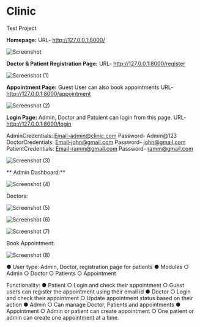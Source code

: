 # Clinic
Test Project

**Homepage:**
URL- http://127.0.0.1:8000/

![Screenshot](https://user-images.githubusercontent.com/32059484/191936484-e7645061-8dce-48a3-9104-ce056c85b1e0.png)


**Doctor & Patient Registration Page:**
URL- http://127.0.0.1:8000/register

![Screenshot (1)](https://user-images.githubusercontent.com/32059484/191937079-9ccd221b-4eb5-473c-8bc2-808b8e1d558e.png)

**Appointment Page:**
   Guest User can also book appointments
URL- http://127.0.0.1:8000/appointment

![Screenshot (2)](https://user-images.githubusercontent.com/32059484/191937242-64cd17d6-e069-4e2a-995f-438408ef27b4.png)


**Login Page:**
 Admin, Doctor and Patuient can login from this page.
 URL-http://127.0.0.1:8000/login
 
 AdminCredentials: 
     Email-admin@clinic.com
     Password- Admin@123     
 DoctorCredentials: 
     Email-john@gmail.com
     Password- john@gmail.com    
  PatientCredentials: 
     Email-ramm@gmail.com
     Password- ramm@gmail.com   
     
   
 
 ![Screenshot (3)](https://user-images.githubusercontent.com/32059484/191937600-09585cf2-a9fa-4f7c-bcda-cb4aa32258c0.png)
 
 
** Admin Dashboard:**

![Screenshot (4)](https://user-images.githubusercontent.com/32059484/191938755-cbb17506-5441-4cca-a610-a20c8456a4ef.png)

 
Doctors:

![Screenshot (5)](https://user-images.githubusercontent.com/32059484/191939047-7ee506e4-0c51-4ec9-8aca-171d4ecb879d.png)

![Screenshot (6)](https://user-images.githubusercontent.com/32059484/191939280-ee408248-dcba-489d-91d6-44ed70d32c93.png)

![Screenshot (7)](https://user-images.githubusercontent.com/32059484/191939397-7a2e8017-8288-467f-bef4-22a32e715899.png)

Book Appointment:

![Screenshot (8)](https://user-images.githubusercontent.com/32059484/191939828-0e415738-f4c0-4f58-b799-e8ef2da67907.png)


● User type: Admin, Doctor, registration page for patients
● Modules
    ○ Admin
    ○ Doctor
    ○ Patients
    ○ Appointment
    
    
Functionality:
● Patient
    ○ Login and check their appointment
    ○ Guest users can register the appointment using their email id
● Doctor
    ○ Login and check their appointment
    ○ Update appointment status based on their action
● Admin
    ○ Can manage Doctor, Patients and appointments
● Appointment
    ○ Admin or patient can create appointment
    ○ One patient or admin can create one appointment at a time.    
